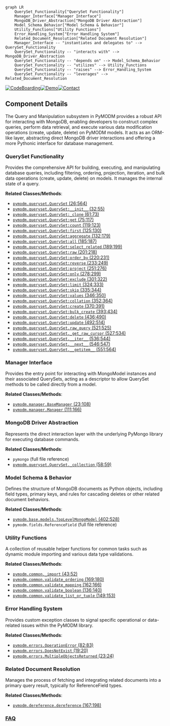 ```mermaid
graph LR
    QuerySet_Functionality["QuerySet Functionality"]
    Manager_Interface["Manager Interface"]
    MongoDB_Driver_Abstraction["MongoDB Driver Abstraction"]
    Model_Schema_Behavior["Model Schema & Behavior"]
    Utility_Functions["Utility Functions"]
    Error_Handling_System["Error Handling System"]
    Related_Document_Resolution["Related Document Resolution"]
    Manager_Interface -- "instantiates and delegates to" --> QuerySet_Functionality
    QuerySet_Functionality -- "interacts with" --> MongoDB_Driver_Abstraction
    QuerySet_Functionality -- "depends on" --> Model_Schema_Behavior
    QuerySet_Functionality -- "utilizes" --> Utility_Functions
    QuerySet_Functionality -- "raises" --> Error_Handling_System
    QuerySet_Functionality -- "leverages" --> Related_Document_Resolution
```
[![CodeBoarding](https://img.shields.io/badge/Generated%20by-CodeBoarding-9cf?style=flat-square)](https://github.com/CodeBoarding/CodeBoarding)[![Demo](https://img.shields.io/badge/Try%20our-Demo-blue?style=flat-square)](https://www.codeboarding.org/demo)[![Contact](https://img.shields.io/badge/Contact%20us%20-%20contact@codeboarding.org-lightgrey?style=flat-square)](mailto:contact@codeboarding.org)

## Component Details

The Query and Manipulation subsystem in PyMODM provides a robust API for interacting with MongoDB, enabling developers to construct complex queries, perform data retrieval, and execute various data modification operations (create, update, delete) on PyMODM models. It acts as an ORM-like layer, abstracting direct MongoDB driver interactions and offering a more Pythonic interface for database management.

### QuerySet Functionality
Provides the comprehensive API for building, executing, and manipulating database queries, including filtering, ordering, projection, iteration, and bulk data operations (create, update, delete) on models. It manages the internal state of a query.


**Related Classes/Methods**:

- <a href="https://github.com/mongodb/pymodm/blob/master/pymodm/queryset.py#L26-L564" target="_blank" rel="noopener noreferrer">`pymodm.queryset.QuerySet` (26:564)</a>
- <a href="https://github.com/mongodb/pymodm/blob/master/pymodm/queryset.py#L32-L55" target="_blank" rel="noopener noreferrer">`pymodm.queryset.QuerySet:__init__` (32:55)</a>
- <a href="https://github.com/mongodb/pymodm/blob/master/pymodm/queryset.py#L61-L73" target="_blank" rel="noopener noreferrer">`pymodm.queryset.QuerySet:_clone` (61:73)</a>
- <a href="https://github.com/mongodb/pymodm/blob/master/pymodm/queryset.py#L75-L117" target="_blank" rel="noopener noreferrer">`pymodm.queryset.QuerySet:get` (75:117)</a>
- <a href="https://github.com/mongodb/pymodm/blob/master/pymodm/queryset.py#L119-L123" target="_blank" rel="noopener noreferrer">`pymodm.queryset.QuerySet:count` (119:123)</a>
- <a href="https://github.com/mongodb/pymodm/blob/master/pymodm/queryset.py#L125-L130" target="_blank" rel="noopener noreferrer">`pymodm.queryset.QuerySet:first` (125:130)</a>
- <a href="https://github.com/mongodb/pymodm/blob/master/pymodm/queryset.py#L132-L179" target="_blank" rel="noopener noreferrer">`pymodm.queryset.QuerySet:aggregate` (132:179)</a>
- <a href="https://github.com/mongodb/pymodm/blob/master/pymodm/queryset.py#L185-L187" target="_blank" rel="noopener noreferrer">`pymodm.queryset.QuerySet:all` (185:187)</a>
- <a href="https://github.com/mongodb/pymodm/blob/master/pymodm/queryset.py#L189-L199" target="_blank" rel="noopener noreferrer">`pymodm.queryset.QuerySet:select_related` (189:199)</a>
- <a href="https://github.com/mongodb/pymodm/blob/master/pymodm/queryset.py#L201-L218" target="_blank" rel="noopener noreferrer">`pymodm.queryset.QuerySet:raw` (201:218)</a>
- <a href="https://github.com/mongodb/pymodm/blob/master/pymodm/queryset.py#L220-L231" target="_blank" rel="noopener noreferrer">`pymodm.queryset.QuerySet:order_by` (220:231)</a>
- <a href="https://github.com/mongodb/pymodm/blob/master/pymodm/queryset.py#L233-L249" target="_blank" rel="noopener noreferrer">`pymodm.queryset.QuerySet:reverse` (233:249)</a>
- <a href="https://github.com/mongodb/pymodm/blob/master/pymodm/queryset.py#L251-L276" target="_blank" rel="noopener noreferrer">`pymodm.queryset.QuerySet:project` (251:276)</a>
- <a href="https://github.com/mongodb/pymodm/blob/master/pymodm/queryset.py#L278-L299" target="_blank" rel="noopener noreferrer">`pymodm.queryset.QuerySet:only` (278:299)</a>
- <a href="https://github.com/mongodb/pymodm/blob/master/pymodm/queryset.py#L301-L322" target="_blank" rel="noopener noreferrer">`pymodm.queryset.QuerySet:exclude` (301:322)</a>
- <a href="https://github.com/mongodb/pymodm/blob/master/pymodm/queryset.py#L324-L333" target="_blank" rel="noopener noreferrer">`pymodm.queryset.QuerySet:limit` (324:333)</a>
- <a href="https://github.com/mongodb/pymodm/blob/master/pymodm/queryset.py#L335-L344" target="_blank" rel="noopener noreferrer">`pymodm.queryset.QuerySet:skip` (335:344)</a>
- <a href="https://github.com/mongodb/pymodm/blob/master/pymodm/queryset.py#L346-L350" target="_blank" rel="noopener noreferrer">`pymodm.queryset.QuerySet:values` (346:350)</a>
- <a href="https://github.com/mongodb/pymodm/blob/master/pymodm/queryset.py#L352-L364" target="_blank" rel="noopener noreferrer">`pymodm.queryset.QuerySet:collation` (352:364)</a>
- <a href="https://github.com/mongodb/pymodm/blob/master/pymodm/queryset.py#L370-L391" target="_blank" rel="noopener noreferrer">`pymodm.queryset.QuerySet:create` (370:391)</a>
- <a href="https://github.com/mongodb/pymodm/blob/master/pymodm/queryset.py#L393-L434" target="_blank" rel="noopener noreferrer">`pymodm.queryset.QuerySet:bulk_create` (393:434)</a>
- <a href="https://github.com/mongodb/pymodm/blob/master/pymodm/queryset.py#L436-L490" target="_blank" rel="noopener noreferrer">`pymodm.queryset.QuerySet:delete` (436:490)</a>
- <a href="https://github.com/mongodb/pymodm/blob/master/pymodm/queryset.py#L492-L514" target="_blank" rel="noopener noreferrer">`pymodm.queryset.QuerySet:update` (492:514)</a>
- <a href="https://github.com/mongodb/pymodm/blob/master/pymodm/queryset.py#L521-L525" target="_blank" rel="noopener noreferrer">`pymodm.queryset.QuerySet.raw_query` (521:525)</a>
- <a href="https://github.com/mongodb/pymodm/blob/master/pymodm/queryset.py#L527-L534" target="_blank" rel="noopener noreferrer">`pymodm.queryset.QuerySet._get_raw_cursor` (527:534)</a>
- <a href="https://github.com/mongodb/pymodm/blob/master/pymodm/queryset.py#L536-L544" target="_blank" rel="noopener noreferrer">`pymodm.queryset.QuerySet.__iter__` (536:544)</a>
- <a href="https://github.com/mongodb/pymodm/blob/master/pymodm/queryset.py#L546-L547" target="_blank" rel="noopener noreferrer">`pymodm.queryset.QuerySet.__next__` (546:547)</a>
- <a href="https://github.com/mongodb/pymodm/blob/master/pymodm/queryset.py#L551-L564" target="_blank" rel="noopener noreferrer">`pymodm.queryset.QuerySet.__getitem__` (551:564)</a>


### Manager Interface
Provides the entry point for interacting with MongoModel instances and their associated QuerySets, acting as a descriptor to allow QuerySet methods to be called directly from a model.


**Related Classes/Methods**:

- <a href="https://github.com/mongodb/pymodm/blob/master/pymodm/manager.py#L23-L108" target="_blank" rel="noopener noreferrer">`pymodm.manager.BaseManager` (23:108)</a>
- <a href="https://github.com/mongodb/pymodm/blob/master/pymodm/manager.py#L111-L166" target="_blank" rel="noopener noreferrer">`pymodm.manager.Manager` (111:166)</a>


### MongoDB Driver Abstraction
Represents the direct interaction layer with the underlying PyMongo library for executing database commands.


**Related Classes/Methods**:

- `pymongo` (full file reference)
- <a href="https://github.com/mongodb/pymodm/blob/master/pymodm/queryset.py#L58-L59" target="_blank" rel="noopener noreferrer">`pymodm.queryset.QuerySet._collection` (58:59)</a>


### Model Schema & Behavior
Defines the structure of MongoDB documents as Python objects, including field types, primary keys, and rules for cascading deletes or other related document behaviors.


**Related Classes/Methods**:

- <a href="https://github.com/mongodb/pymodm/blob/master/pymodm/base/models.py#L402-L528" target="_blank" rel="noopener noreferrer">`pymodm.base.models.TopLevelMongoModel` (402:528)</a>
- `pymodm.fields.ReferenceField` (full file reference)


### Utility Functions
A collection of reusable helper functions for common tasks such as dynamic module importing and various data type validations.


**Related Classes/Methods**:

- <a href="https://github.com/mongodb/pymodm/blob/master/pymodm/common.py#L43-L52" target="_blank" rel="noopener noreferrer">`pymodm.common._import` (43:52)</a>
- <a href="https://github.com/mongodb/pymodm/blob/master/pymodm/common.py#L169-L180" target="_blank" rel="noopener noreferrer">`pymodm.common.validate_ordering` (169:180)</a>
- <a href="https://github.com/mongodb/pymodm/blob/master/pymodm/common.py#L162-L166" target="_blank" rel="noopener noreferrer">`pymodm.common.validate_mapping` (162:166)</a>
- <a href="https://github.com/mongodb/pymodm/blob/master/pymodm/common.py#L136-L140" target="_blank" rel="noopener noreferrer">`pymodm.common.validate_boolean` (136:140)</a>
- <a href="https://github.com/mongodb/pymodm/blob/master/pymodm/common.py#L149-L153" target="_blank" rel="noopener noreferrer">`pymodm.common.validate_list_or_tuple` (149:153)</a>


### Error Handling System
Provides custom exception classes to signal specific operational or data-related issues within the PyMODM library.


**Related Classes/Methods**:

- <a href="https://github.com/mongodb/pymodm/blob/master/pymodm/errors.py#L82-L83" target="_blank" rel="noopener noreferrer">`pymodm.errors.OperationError` (82:83)</a>
- <a href="https://github.com/mongodb/pymodm/blob/master/pymodm/errors.py#L19-L20" target="_blank" rel="noopener noreferrer">`pymodm.errors.DoesNotExist` (19:20)</a>
- <a href="https://github.com/mongodb/pymodm/blob/master/pymodm/errors.py#L23-L24" target="_blank" rel="noopener noreferrer">`pymodm.errors.MultipleObjectsReturned` (23:24)</a>


### Related Document Resolution
Manages the process of fetching and integrating related documents into a primary query result, typically for ReferenceField types.


**Related Classes/Methods**:

- <a href="https://github.com/mongodb/pymodm/blob/master/pymodm/dereference.py#L167-L198" target="_blank" rel="noopener noreferrer">`pymodm.dereference.dereference` (167:198)</a>




### [FAQ](https://github.com/CodeBoarding/GeneratedOnBoardings/tree/main?tab=readme-ov-file#faq)